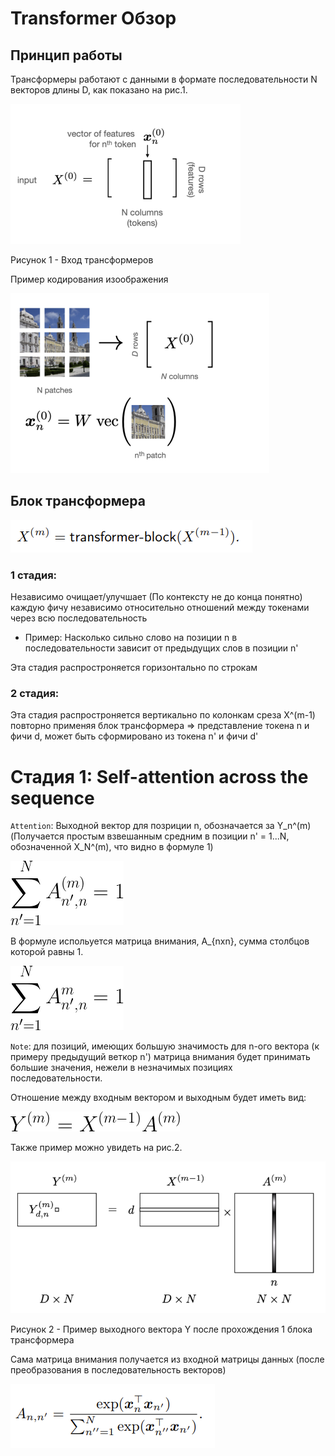 # Transformer Обзор

## Принцип работы

Трансформеры работают с данными в формате последовательности N векторов длины D, как показано на рис.1.

![img.png](../../images/img_6.png)

Рисунок 1 - Вход трансформеров

Пример кодирования изоображения

![img.png](../../images/img_16.png)

## Блок трансформера

![img_1.png](../../images/img_15.png)

### 1 стадия:

Независимо очищает/улучшает (По контексту не до конца понятно) каждую фичу независимо относительно отношений между токенами через всю последовательность
- Пример: Насколько сильно слово на позиции n в последовательности зависит от предыдущих слов в позиции n'

Эта стадия распростроняется горизонтально по строкам

### 2 стадия:

Эта стадия распростроняется вертикально по колонкам среза X^(m-1) повторно применяя блок трансформера => представление токена n и фичи d, может быть сформировано из токена n' и фичи d'


# Стадия 1: Self-attention across the sequence

`Attention`:
Выходной вектор для позриции n, обозначается за Y_n^(m) (Получается простым взвешанным средним в позиции n' = 1...N, обозначенной X_N^(m), что видно в формуле 1)

![img_9.png](../../images/img_14.png)

В формуле испольуется матрица внимания, A_{nxn}, сумма столбцов которой равны 1. 

![img_8.png](../../images/img_13.png)

`Note`: для позиций, имеющих большую значимость для n-ого вектора (к примеру предыдущий веткор n') матрица внимания будет принимать большие значения, нежели в незначимых позициях последовательности.

Отношение между входным вектором и выходным будет иметь вид:

![img_7.png](../../images/img_12.png)

Также пример можно увидеть на рис.2.

![img_5.png](../../images/img_11.png)

Рисунок 2 - Пример выходного вектора Y после прохождения 1 блока трансформера

Сама матрица внимания получается из входной матрицы данных (после преобразования в последовательность векторов)

![img_10.png](../../images/img_10.png)